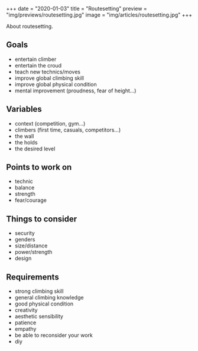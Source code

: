 +++
date = "2020-01-03"
title = "Routesetting"
preview = "img/previews/routesetting.jpg"
image = "img/articles/routesetting.jpg"
+++

About routesetting.
<!--more-->

## Goals

* entertain climber
* entertain the croud
* teach new technics/moves
* improve global climbing skill
* improve global physical condition
* mental improvement (proudness, fear of height...)


## Variables

* context (competition, gym...)
* climbers (first time, casuals, competitors...)
* the wall
* the holds
* the desired level


## Points to work on

* technic
* balance
* strength
* fear/courage


## Things to consider

* security
* genders
* size/distance
* power/strength
* design


## Requirements

* strong climbing skill
* general climbing knowledge
* good physical condition
* creativity
* aesthetic sensibility
* patience
* empathy
* be able to reconsider your work
* diy

